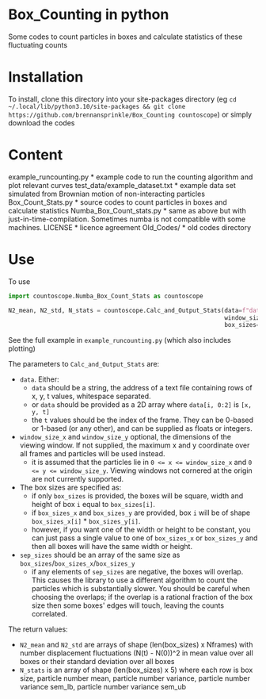 # Box_Counting in python
Some codes to count particles in boxes and calculate statistics of these fluctuating counts

# Installation
To install, clone this directory into your site-packages directory (eg `cd ~/.local/lib/python3.10/site-packages && git clone https://github.com/brennansprinkle/Box_Counting countoscope`)
or simply download the codes

# Content
example_runcounting.py              * example code to run the counting algorithm and plot relevant curves
test_data/example_dataset.txt       * example data set simulated from Brownian motion of non-interacting particles
Box_Count_Stats.py                  * source codes to count particles in boxes and calculate statistics
Numba_Box_Count_stats.py            * same as above but with just-in-time-compilation. Sometimes numba is not compatible with some machines.
LICENSE                             * licence agreement
Old_Codes/                          * old codes directory

# Use
To use
```py
import countoscope.Numba_Box_Count_Stats as countoscope

N2_mean, N2_std, N_stats = countoscope.Calc_and_Output_Stats(data=f"data.dat", 
                                                             window_size_x=217.6, window_size_y=174, 
                                                             box_sizes=Box_Ls, sep_sizes=sep)
```
See the full example in `example_runcounting.py` (which also includes plotting)

The parameters to `Calc_and_Output_Stats` are:
* `data`. Either:
  * `data` should be a string, the address of a text file containing rows of x, y, t values, whitespace separated. 
  * or `data` should be provided as a 2D array where `data[i, 0:2]` is `[x, y, t]`
  * the `t` values should be the index of the frame. They can be 0-based or 1-based (or any other), and can be supplied as floats or integers.
* `window_size_x` and `window_size_y` optional, the dimensions of the viewing window. If not supplied, the maximum x and y coordinate over all frames and particles will be used instead.
  * it is assumed that the particles lie in `0 <= x <= window_size_x` and `0 <= y <= window_size_y`. Viewing windows not cornered at the origin are not currently supported.
* The box sizes are specified as:
  * if only `box_sizes` is provided, the boxes will be square, width and height of box `i` equal to `box_sizes[i]`.
  * if `box_sizes_x` and `box_sizes_y` are provided, box `i` will be of shape `box_sizes_x[i]` * `box_sizes_y[i]`.
  * however, if you want one of the width or height to be constant, you can just pass a single value to one of `box_sizes_x` or `box_sizes_y` and then all boxes will have the same width or height.
* `sep_sizes` should be an array of the same size as `box_sizes`/`box_sizes_x`/`box_sizes_y`
  * if any elements of `sep_sizes` are negative, the boxes will overlap. This causes the library to use a different algorithm to count the particles which is substantially slower. You should be careful when choosing the overlaps; if the overlap is a rational fraction of the box size then some boxes' edges will touch, leaving the counts correlated.

The return values:
* `N2_mean` and `N2_std` are arrays of shape (len(box_sizes) x Nframes) with number displacement fluctuations (N(t) - N(0))^2 in mean value over all boxes or their standard deviation over all boxes
* `N_stats` is an array of shape (len(box_sizes) x 5) where each row is box size, particle number mean, particle number variance, particle number variance sem_lb, particle number variance sem_ub

